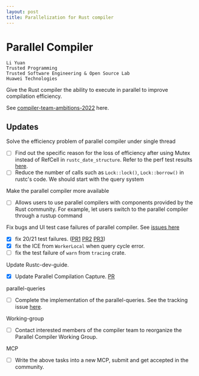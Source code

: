 ```yaml
---
layout: post
title: Parallelization for Rust compiler
---
```


# Parallel Compiler

```
Li Yuan
Trusted Programming
Trusted Software Engineering & Open Source Lab
Huawei Technologies
```

Give the Rust compiler the ability to execute in parallel to improve compilation efficiency.

See [compiler-team-ambitions-2022](https://blog.rust-lang.org/inside-rust/2022/02/22/compiler-team-ambitions-2022.html#faster-builds-aspirations--%EF%B8%8F) here.

## Updates
Solve the efficiency problem of parallel compiler under single thread
- [ ] Find out the specific reason for the loss of efficiency after using Mutex instead of RefCell in `rustc_date_structure`. Refer to the perf test results [here](https://github.com/rust-lang/rust/pull/101566#issuecomment-1276331871).
- [ ] Reduce the number of calls such as `Lock::lock()`, `Lock::borrow()` in rustc's code. We should start with the query system

Make the parallel compiler more available
- [ ] Allows users to use parallel compilers with components provided by the Rust community. For example, let users switch to the parallel compiler through a rustup command

Fix bugs and UI test case failures of parallel compiler. See [issues here](https://github.com/rust-lang/rust/labels/WG-compiler-parallel)
- [x] fix 20/21 test failures. ([PR1](https://github.com/rust-lang/rust/pull/97307) [PR2](https://github.com/rust-lang/rust/pull/98570) [PR3](https://github.com/rust-lang/rust/pull/99457))
- [x] fix the ICE from `WorkerLocal` when query cycle error.
- [ ] fix the test failure of `warn` from `tracing` crate.

Update Rustc-dev-guide. 
- [x] Update Parallel Compilation Capture. [PR](https://github.com/rust-lang/rustc-dev-guide/pull/1432)

parallel-queries
- [ ] Complete the implementation of the parallel-queries. See the tracking issue [here](https://github.com/rust-lang/rust/issues/48685).

Working-group
- [ ] Contact interested members of the compiler team to reorganize the Parallel Compiler Working Group.

MCP
- [ ] Write the above tasks into a new MCP, submit and get accepted in the community.